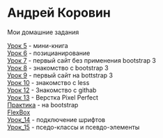 # Андрей Коровин
Мои домашние задания

[Урок 5](https://akrvin.github.io/lesson_5/) - мини-книга  
[Урок 6](https://akrvin.github.io/lesson_6/) - позицианирование  
[Урок 7](https://akrvin.github.io/lesson_7/) - первый сайт без применения bootstrap 3  
[Урок 8](https://akrvin.github.io/lesson_8/) - знакомство с bootstrap 3  
[Урок 9](https://akrvin.github.io/lesson_9/) - первый сайт на bottstrap 3  
[Урок 10](https://akrvin.github.io/lesson_10/) - знакомство с less  
[Урок 12](https://akrvin.github.io/lesson_12/) - Знакомство с githab  
[Урок 13](https://akrvin.github.io/lesson_13/layout_using_flex_box/) - Верстка Pixel Perfect  
[Практика](https://akrvin.github.io/practice/layout_on_bootstrap/index.html) - на bootstrap    
[FlexBox](https://akrvin.github.io/practice/layout_on_flex_box/)  
[Урок_14](https://akrvin.github.io/lesson_14/) - подключение шрифтов  
[Урок_15](https://akrvin.github.io/lesson_15/) - пседо-классы и псевдо-элементы
